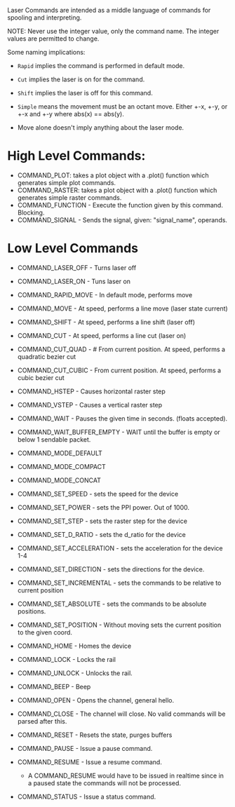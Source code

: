 
Laser Commands are intended as a middle language of commands for spooling and interpreting.

NOTE: Never use the integer value, only the command name. The integer values are
permitted to change.

Some naming implications:

* `Rapid` implies the command is performed in default mode.
* `Cut` implies the laser is on for the command.
* `Shift` implies the laser is off for this command.
* `Simple` means the movement must be an octant move. Either +-x, +-y, or +-x and +-y where abs(x) == abs(y).

* Move alone doesn't imply anything about the laser mode.

# High Level Commands:

* COMMAND_PLOT: takes a plot object with a .plot() function which generates simple plot commands.
* COMMAND_RASTER: takes a plot object with a .plot() function which generates simple raster commands.
* COMMAND_FUNCTION - Execute the function given by this command. Blocking.
* COMMAND_SIGNAL - Sends the signal, given: "signal_name", operands.

# Low Level Commands

* COMMAND_LASER_OFF - Turns laser off
* COMMAND_LASER_ON - Tuns laser on

* COMMAND_RAPID_MOVE - In default mode, performs move
* COMMAND_MOVE - At speed, performs a line move (laser state current)
* COMMAND_SHIFT - At speed, performs a line shift (laser off)
* COMMAND_CUT - At speed, performs a line cut (laser on)
* COMMAND_CUT_QUAD - # From current position. At speed, performs a quadratic bezier cut
* COMMAND_CUT_CUBIC - From current position. At speed, performs a cubic bezier cut
* COMMAND_HSTEP - Causes horizontal raster step
* COMMAND_VSTEP - Causes a vertical raster step
* COMMAND_WAIT - Pauses the given time in seconds. (floats accepted).
* COMMAND_WAIT_BUFFER_EMPTY - WAIT until the buffer is empty or below 1 sendable packet.

* COMMAND_MODE_DEFAULT
* COMMAND_MODE_COMPACT
* COMMAND_MODE_CONCAT

* COMMAND_SET_SPEED - sets the speed for the device
* COMMAND_SET_POWER - sets the PPI power. Out of 1000.
* COMMAND_SET_STEP - sets the raster step for the device
* COMMAND_SET_D_RATIO - sets the d_ratio for the device
* COMMAND_SET_ACCELERATION - sets the acceleration for the device 1-4
* COMMAND_SET_DIRECTION - sets the directions for the device.
* COMMAND_SET_INCREMENTAL - sets the commands to be relative to current position
* COMMAND_SET_ABSOLUTE - sets the commands to be absolute positions.
* COMMAND_SET_POSITION - Without moving sets the current position to the given coord.

* COMMAND_HOME - Homes the device
* COMMAND_LOCK - Locks the rail
* COMMAND_UNLOCK - Unlocks the rail.
* COMMAND_BEEP - Beep

* COMMAND_OPEN - Opens the channel, general hello.
* COMMAND_CLOSE - The channel will close. No valid commands will be parsed after this.

* COMMAND_RESET - Resets the state, purges buffers
* COMMAND_PAUSE - Issue a pause command.
* COMMAND_RESUME - Issue a resume command.
    * A COMMAND_RESUME would have to be issued in realtime since in a paused state the commands
will not be processed.
* COMMAND_STATUS - Issue a status command.

